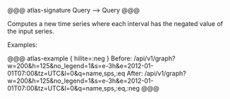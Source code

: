 
@@@ atlas-signature
Query
-->
Query
@@@

Computes a new time series where each interval has the negated value of the input series.

Examples:

@@@ atlas-example { hilite=:neg }
Before: /api/v1/graph?w=200&h=125&no_legend=1&s=e-3h&e=2012-01-01T07:00&tz=UTC&l=0&q=name,sps,:eq
After: /api/v1/graph?w=200&h=125&no_legend=1&s=e-3h&e=2012-01-01T07:00&tz=UTC&l=0&q=name,sps,:eq,:neg
@@@
